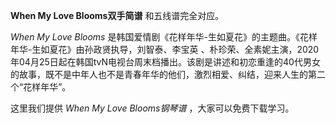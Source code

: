 

**When My Love Blooms双手简谱** 和五线谱完全对应。

_When My Love Blooms_ 是韩国爱情剧《花样年华-生如夏花》的主题曲。《花样年华-生如夏花》由孙政贤执导，刘智泰、李宝英
、朴珍荣、全素妮主演，2020年04月25日起在韩国tvN电视台周末档播出。该剧是讲述和初恋重逢的40代男女的故事，既不是中年人也不是青春年华的他们，激烈相爱、纠结，迎来人生的第二个“花样年华”。

这里我们提供 _When My Love Blooms钢琴谱_ ，大家可以免费下载学习。

